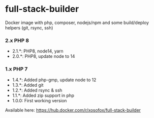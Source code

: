 # full-stack-builder

Docker image with php, composer, nodejs/npm and some build/deploy helpers (git, rsync, ssh)

### 2.x PHP 8

* 2.1.*: PHP8, node14, yarn
* 2.0.*: PHP8, update node to 14

### 1.x PHP 7

* 1.4.*: Added php-gmp, update node to 12
* 1.3.*: Added git
* 1.2.*: Added rsync & ssh
* 1.1.*: Added zip support in php
* 1.0.0: First working version

Available here: https://hub.docker.com/r/xosofox/full-stack-builder
